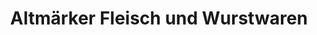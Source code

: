 ---
title: "Altmärker Fleisch und Wurstwaren"
url: /tangerhuette/altmaerker-fleisch-und-wurstwaren/
shop: Metzgerei
---